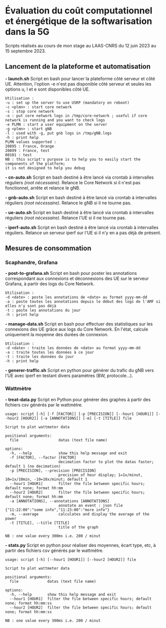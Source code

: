 # Évaluation du coût computationnel et énergétique de la softwarisation dans la 5G
Scripts réalisés au cours de mon stage au LAAS-CNRS du 12 juin 2023 au 15 septembre 2023. 

## Lancement de la plateforme et automatisation 

**- launch.sh**  Script en bash pour lancer la plateforme côté serveur et côté UE. Attention, l'option -e n'est pas disponible côté serveur et seules les options u, l et e sont disponibles côté UE. 
```
Utilisation :
-u : set up the server to use USRP (mandatory on reboot)
-c <plmn> : start core network
-s : stop core network
-o : put core network logs in /tmp/core-network ; useful if core network is running and you want to check logs
-e PLMN : start a user equipment on the server
-g <plmn> : start gNB
-l : used with -g, put gnb logs in /tmp/gNB.logs
-h : print help
PLMN values supported :
20895 : France, Orange
20899 : France, test
00101 : test
NB : this script's purpose is to help you to easily start the components of the platform;
it is not designed to help you debug
```

**- cn-auto.sh** Script en bash destiné à être lancé via crontab à intervalles réguliers _(root nécessaire)_. Relance le Core Network si il n'est pas fonctionnel, arrête et relance le gNB. 

**- gnb-auto.sh** Script en bash destiné à être lancé via crontab à intervalles réguliers _(root nécessaire)_. Relance le gNB si il ne tourne pas.  

**- ue-auto.sh** Script en bash destiné à être lancé via crontab à intervalles réguliers _(root nécessaire)_. Relance l'UE si il ne tourne pas.

**- iperf-auto.sh** Script en bash destiné à être lancé via crontab à intervalles réguliers. Relance un serveur iperf sur l'UE si il n'y en a pas déjà de présent. 
## Mesures de consommation 
### Scaphandre, Grafana 
**- post-to-grafana.sh** Script en bash pour poster les annotations correspondant aux connexions et déconnexions des UE sur le serveur Grafana, à partir des logs du Core Network. 
```
Utilisation :
-d <date> : poste les annotations de <date> au format yyyy-mm-dd
-a : poste toutes les annotations depuis le début des logs de l'AMF si elles n'y sont pas déjà
-t : poste les annotations du jour
-h : print help
```

**- manage-data.sh** Script en bash pour effectuer des statistiques sur les connexions des UE grâce aux logs du Core Network.  En l'état, calcule uniquement la moyenne des durées de connexion. 
```
Utilisation :
-d <date> : traite les données de <date> au format yyyy-mm-dd
-a : traite toutes les données à ce jour
-t : traite les données du jour
-h : print help
```

**- generer-traffic.sh** Script en python pour générer du trafic du gNB vers l'UE avec iperf en testant divers paramètres (BW, protocole...). 

### Wattmètre 


**- treat-data.py** Script en Python pour générer des graphes à partir des fichiers csv générés par le wattmètre. 
```
usage: script [-h] [-f [FACTOR]] [-p [PRECISION]] [--hour1 [HOUR1]] [--hour2 [HOUR2]] [-a [ANNOTATIONS]] [-m] [-t [TITLE]] file

Script to plot wattmeter data

positional arguments:
  file                  datas (text file name)

options:
  -h, --help            show this help message and exit
  -f [FACTOR], --factor [FACTOR]
                        decimation factor to plot the datas faster; default 1 (no decimation)
  -p [PRECISION], --precision [PRECISION]
                        precision of hour display; 1=1x/minut, 10=1x/10min, -10=10x/minut; default 1
  --hour1 [HOUR1]       filter the file between specific hours; default none; format hh:mm
  --hour2 [HOUR2]       filter the file between specific hours; default none; format hh:mm
  -a [ANNOTATIONS], --annotations [ANNOTATIONS]
                        annotate an event : json file {"11:22:00":"some info","11:23:00":"more info"}
  -m, --average         calculates and display the average of the power
  -t [TITLE], --title [TITLE]
                        title of the graph

NB : one value every 300ms i.e. 200 / minut
```

**- stats.py** Script en python pour réaliser des moyennes, écart type, etc, à partir des fichiers csv générés par le wattmètre. 
```
usage: script [-h] [--hour1 [HOUR1]] [--hour2 [HOUR2]] file

Script to plot wattmeter data

positional arguments:
  file             datas (text file name)

options:
  -h, --help       show this help message and exit
  --hour1 [HOUR1]  filter the file between specific hours; default none; format hh:mm:ss
  --hour2 [HOUR2]  filter the file between specific hours; default none; format hh:mm:ss

NB : one value every 300ms i.e. 200 / minut
```




